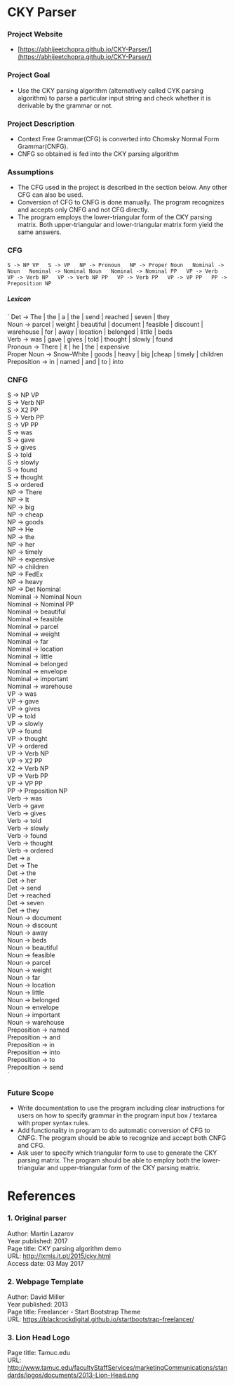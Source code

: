# CKY Parser  

### Project Website
 - [https://abhijeetchopra.github.io/CKY-Parser/](https://abhijeetchopra.github.io/CKY-Parser/)

### Project Goal
 - Use the CKY parsing algorithm (alternatively called CYK parsing algorithm) to parse a particular input string and check whether it is derivable by the grammar or not. 

### Project Description
 - Context Free Grammar(CFG) is converted into Chomsky Normal Form Grammar(CNFG).  
 - CNFG so obtained is fed into the CKY parsing algorithm

### Assumptions
 - The CFG used in the project is described in the section below. Any other CFG can also be used. 
 - Conversion of CFG to CNFG is done manually. The program recognizes and accepts only CNFG and not CFG directly.
 - The program employs the lower-triangular form of the CKY parsing matrix. Both upper-triangular and lower-triangular matrix form yield the same answers. 

### CFG
`
S -> NP VP  
S -> VP  
NP -> Pronoun  
NP -> Proper Noun  
Nominal -> Noun  
Nominal -> Nominal Noun  
Nominal -> Nominal PP  
VP -> Verb  
VP -> Verb NP  
VP -> Verb NP PP  
VP -> Verb PP  
VP -> VP PP  
PP -> Preposition NP  
`

##### Lexicon  
`
Det -> The | the | a | the | send | reached | seven | they  
Noun -> parcel | weight | beautiful | document | feasible | discount | warehouse | for | away | location | belonged | little | beds  
Verb -> was | gave | gives | told | thought | slowly | found  
Pronoun -> There | it | he | the | expensive  
Proper Noun -> Snow-White | goods | heavy | big |cheap | timely | children  
Preposition -> in | named | and | to | into  

### CNFG
S -> NP VP  
S -> Verb NP  
S -> X2 PP  
S -> Verb PP  
S -> VP PP  
S -> was  
S -> gave  
S -> gives  
S -> told  
S -> slowly  
S -> found  
S -> thought  
S -> ordered  
NP -> There  
NP -> It  
NP -> big  
NP -> cheap  
NP -> goods  
NP -> He  
NP -> the  
NP -> her  
NP -> timely  
NP -> expensive  
NP -> children  
NP -> FedEx  
NP -> heavy  
NP -> Det Nominal  
Nominal -> Nominal Noun  
Nominal -> Nominal PP  
Nominal -> beautiful  
Nominal -> feasible  
Nominal -> parcel  
Nominal -> weight  
Nominal -> far  
Nominal -> location  
Nominal -> little  
Nominal -> belonged  
Nominal -> envelope  
Nominal -> important  
Nominal -> warehouse  
VP -> was  
VP -> gave  
VP -> gives  
VP -> told  
VP -> slowly  
VP -> found  
VP -> thought  
VP -> ordered  
VP -> Verb NP  
VP -> X2 PP  
X2 -> Verb NP  
VP -> Verb PP  
VP -> VP PP  
PP -> Preposition NP  
Verb -> was  
Verb -> gave  
Verb -> gives  
Verb -> told  
Verb -> slowly  
Verb -> found  
Verb -> thought  
Verb -> ordered  
Det -> a  
Det -> The  
Det -> the  
Det -> her  
Det -> send  
Det -> reached  
Det -> seven  
Det -> they  
Noun -> document  
Noun -> discount  
Noun -> away  
Noun -> beds  
Noun -> beautiful  
Noun -> feasible  
Noun -> parcel  
Noun -> weight  
Noun -> far  
Noun -> location  
Noun -> little  
Noun -> belonged  
Noun -> envelope  
Noun -> important  
Noun -> warehouse  
Preposition -> named  
Preposition -> and  
Preposition -> in  
Preposition -> into  
Preposition -> to  
Preposition -> send  
`

### Future Scope
 - Write documentation to use the program including clear instructions for users on how to specify grammar in the program input box / textarea with proper syntax rules.  
 - Add functionality in program to do automatic conversion of CFG to CNFG. The program should be able to recognize and accept both CNFG and CFG.
 - Ask user to specify which triangular form to use to generate the CKY parsing matrix. The program should be able to employ both the lower-triangular and upper-triangular form of the CKY parsing matrix.

# References
### 1. Original parser
Author: Martin Lazarov  
Year published: 2017  
Page title: CKY parsing algorithm demo   
URL: http://lxmls.it.pt/2015/cky.html  
Access date: 03 May 2017  

### 2. Webpage Template
Author: David Miller  
Year published: 2013  
Page title: Freelancer - Start Bootstrap Theme   
URL: https://blackrockdigital.github.io/startbootstrap-freelancer/  

### 3. Lion Head Logo
Page title: Tamuc.edu  
URL: http://www.tamuc.edu/facultyStaffServices/marketingCommunications/standards/logos/documents/2013-Lion-Head.png  
